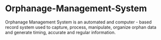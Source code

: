 # Orphanage-Management-System
Orphanage Management System is an automated and computer - based record system used to capture, process, manipulate, organize orphan data and generate timing, accurate and regular information.
